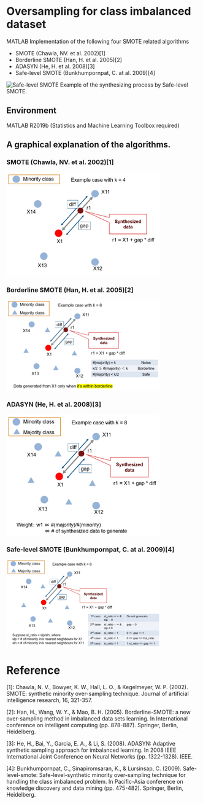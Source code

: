 # Oversampling for class imbalanced dataset
MATLAB Implementation of the following four SMOTE related algorithms

- SMOTE (Chawla, NV. et al. 2002)[1]
- Borderline SMOTE (Han, H. et al. 2005)[2]
- ADASYN (He, H. et al. 2008)[3]
- Safe-level SMOTE (Bunkhumpornpat, C. at al. 2009)[4]

![Safe-level SMOTE](https://github.com/minoue-xx/oversampling4ImbalancedData/blob/master/OverSamplingImbalancedData.gif)
Example of the synthesizing process by Safe-level SMOTE.

## Environment
 MATLAB R2019b (Statistics and Machine Learning Toolbox required)

## A graphical explanation of the algorithms.

### SMOTE (Chawla, NV. et al. 2002)[1]

<img src="./images/smote.PNG" alt="SMOTE" title="SMOTE" width="400">

### Borderline SMOTE (Han, H. et al. 2005)[2]
<img src="./images/borderlineSmote.PNG" alt="BorderlineSMOTE" title="Borderline SMOTE" width="400">

### ADASYN (He, H. et al. 2008)[3]

<img src="./images/adasyn.PNG" alt="ADASYN" title="ADASYN" width="400">

### Safe-level SMOTE (Bunkhumpornpat, C. at al. 2009)[4]

<img src="./images/safelevelSmote.PNG" alt="SafeLevelSMOTE" title="Safe-level SMOTE" width="400">



# Reference
[1]: Chawla, N. V., Bowyer, K. W., Hall, L. O., & Kegelmeyer, W. P. (2002). SMOTE: synthetic minority over-sampling technique. Journal of artificial intelligence research, 16, 321-357.

[2]: Han, H., Wang, W. Y., & Mao, B. H. (2005). Borderline-SMOTE: a new over-sampling method in imbalanced data sets learning. In International conference on intelligent computing (pp. 878-887). Springer, Berlin, Heidelberg.

[3]: He, H., Bai, Y., Garcia, E. A., & Li, S. (2008). ADASYN: Adaptive synthetic sampling approach for imbalanced learning. In 2008 IEEE International Joint Conference on Neural Networks (pp. 1322-1328). IEEE.

[4]: Bunkhumpornpat, C., Sinapiromsaran, K., & Lursinsap, C. (2009). Safe-level-smote: Safe-level-synthetic minority over-sampling technique for handling the class imbalanced problem. In Pacific-Asia conference on knowledge discovery and data mining (pp. 475-482). Springer, Berlin, Heidelberg.
